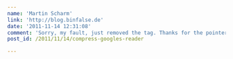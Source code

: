 ```yaml
---
name: 'Martin Scharm'
link: 'http://blog.binfalse.de'
date: '2011-11-14 12:31:08'
comment: 'Sorry, my fault, just removed the tag. Thanks for the pointer!'
post_id: /2011/11/14/compress-googles-reader

---
```



